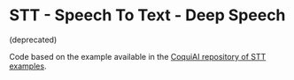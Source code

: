 # STT - Speech To Text - Deep Speech
(deprecated)

Code based on the example available in the [CoquiAI repository of STT examples](https://github.com/coqui-ai/STT-examples).


